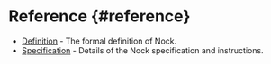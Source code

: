 # Reference {#reference}

- [Definition](definition.md) - The formal definition of Nock.
- [Specification](specification.md) - Details of the Nock specification and instructions.
